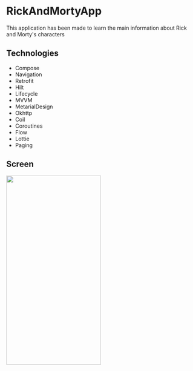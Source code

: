 
# RickAndMortyApp

This application has been made to learn the main information about Rick and Morty's characters




## Technologies

- Compose
- Navigation
- Retrofit
- Hilt
- Lifecycle
- MVVM
- MetarialDesign
- Okhttp
- Coil
- Coroutines
- Flow
- Lottie
- Paging

  
## Screen

<img src="https://github.com/TuranBurakk/RickAndMortyApp/blob/master/screengif/RickAndMorty.gif" height="500px" width="250px"/>

  
